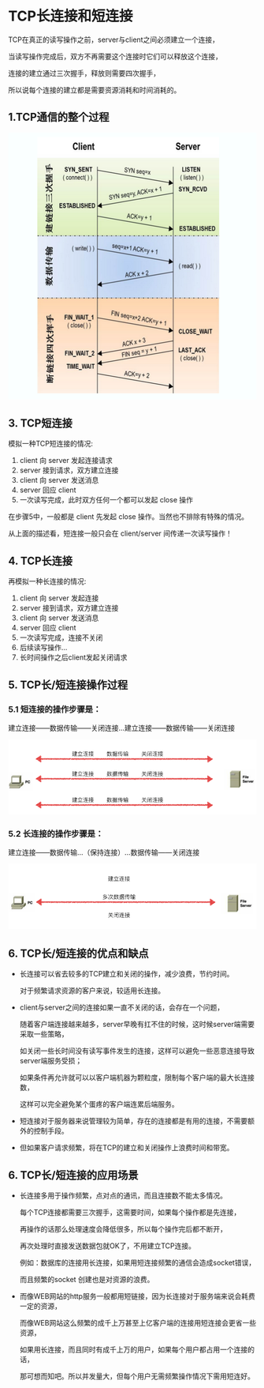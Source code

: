 # TCP长连接和短连接

TCP在真正的读写操作之前，server与client之间必须建立一个连接，

当读写操作完成后，双方不再需要这个连接时它们可以释放这个连接，

连接的建立通过三次握手，释放则需要四次握手，

所以说每个连接的建立都是需要资源消耗和时间消耗的。



## 1.TCP通信的整个过程

![](../../src/4.python网络编程/三次握手、四次挥手.png)



## 3. TCP短连接

模拟一种TCP短连接的情况:

1. client 向 server 发起连接请求
2. server 接到请求，双方建立连接
3. client 向 server 发送消息
4. server 回应 client
5. 一次读写完成，此时双方任何一个都可以发起 close 操作

在步骤5中，一般都是 client 先发起 close 操作。当然也不排除有特殊的情况。

从上面的描述看，短连接一般只会在 client/server 间传递一次读写操作！



## 4. TCP长连接

再模拟一种长连接的情况:

1. client 向 server 发起连接
2. server 接到请求，双方建立连接
3. client 向 server 发送消息
4. server 回应 client
5. 一次读写完成，连接不关闭
6. 后续读写操作...
7. 长时间操作之后client发起关闭请求



## 5. TCP长/短连接操作过程

### 5.1 短连接的操作步骤是：

建立连接——数据传输——关闭连接...建立连接——数据传输——关闭连接

![img](../../src/4.python网络编程/短连接.png)

### 5.2 长连接的操作步骤是：

建立连接——数据传输...（保持连接）...数据传输——关闭连接

![img](../../src/4.python网络编程/长连接.png)



## 6. TCP长/短连接的优点和缺点

- 长连接可以省去较多的TCP建立和关闭的操作，减少浪费，节约时间。

    对于频繁请求资源的客户来说，较适用长连接。

- client与server之间的连接如果一直不关闭的话，会存在一个问题，

    随着客户端连接越来越多，server早晚有扛不住的时候，这时候server端需要采取一些策略，

    如关闭一些长时间没有读写事件发生的连接，这样可以避免一些恶意连接导致server端服务受损；

    如果条件再允许就可以以客户端机器为颗粒度，限制每个客户端的最大长连接数，

    这样可以完全避免某个蛋疼的客户端连累后端服务。

- 短连接对于服务器来说管理较为简单，存在的连接都是有用的连接，不需要额外的控制手段。

- 但如果客户请求频繁，将在TCP的建立和关闭操作上浪费时间和带宽。



## 6. TCP长/短连接的应用场景

- 长连接多用于操作频繁，点对点的通讯，而且连接数不能太多情况。

    每个TCP连接都需要三次握手，这需要时间，如果每个操作都是先连接，

    再操作的话那么处理速度会降低很多，所以每个操作完后都不断开，

    再次处理时直接发送数据包就OK了，不用建立TCP连接。

    例如：数据库的连接用长连接，如果用短连接频繁的通信会造成socket错误，

    而且频繁的socket 创建也是对资源的浪费。

- 而像WEB网站的http服务一般都用短链接，因为长连接对于服务端来说会耗费一定的资源，

    而像WEB网站这么频繁的成千上万甚至上亿客户端的连接用短连接会更省一些资源，

    如果用长连接，而且同时有成千上万的用户，如果每个用户都占用一个连接的话，

    那可想而知吧。所以并发量大，但每个用户无需频繁操作情况下需用短连好。